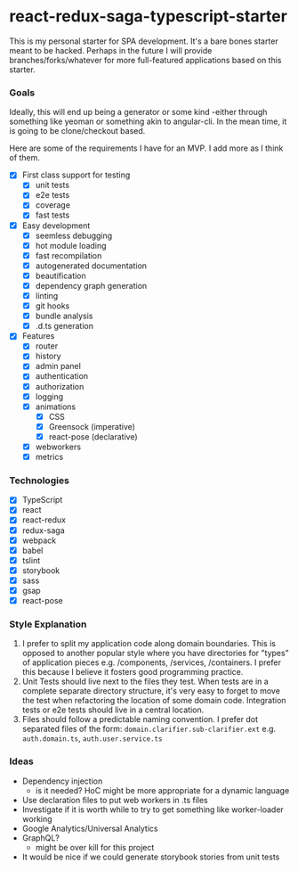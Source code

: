 # react-redux-saga-typescript-starter
This is my personal starter for SPA development. It's a bare bones starter meant to be hacked.
Perhaps in the future I will provide branches/forks/whatever for more full-featured applications
based on this starter.

### Goals
Ideally, this will end up being a generator or some kind -either through something like yeoman or something akin to angular-cli.
In the mean time, it is going to be clone/checkout based.

Here are some of the requirements I have for an MVP. I add more as I think of them.

- [x] First class support for testing
    - [x] unit tests
    - [x] e2e tests
    - [x] coverage
    - [x] fast tests
- [x] Easy development
    - [x] seemless debugging
    - [x] hot module loading
    - [x] fast recompilation
    - [x] autogenerated documentation
    - [x] beautification
    - [x] dependency graph generation
    - [x] linting
    - [x] git hooks
    - [x] bundle analysis
    - [x] .d.ts generation
- [x] Features
    - [x] router
    - [x] history
    - [x] admin panel
    - [x] authentication
    - [x] authorization
    - [x] logging
    - [x] animations
        - [x] CSS
        - [x] Greensock (imperative)
        - [x] react-pose (declarative)
    - [x] webworkers
    - [x] metrics

### Technologies
- [x] TypeScript
- [x] react
- [x] react-redux
- [x] redux-saga
- [x] webpack
- [x] babel
- [x] tslint
- [x] storybook
- [x] sass
- [x] gsap
- [x] react-pose

### Style Explanation
1. I prefer to split my application code along domain boundaries. This is opposed to
another popular style where you have directories for "types" of application pieces
e.g. /components, /services, /containers. I prefer this because I believe it fosters
good programming practice.
1. Unit Tests should live next to the files they test. When tests are in a complete separate
directory structure, it's very easy to forget to move the test when refactoring the location
of some domain code. Integration tests or e2e tests should live in a central location.
1. Files should follow a predictable naming convention. I prefer dot separated files of the form:
`domain.clarifier.sub-clarifier.ext` e.g. `auth.domain.ts`, `auth.user.service.ts`


### Ideas
 - Dependency injection
    - is it needed? HoC might be more appropriate for a dynamic language
 - Use declaration files to put web workers in .ts files
 - Investigate if it is worth while to try to get something like worker-loader working
 - Google Analytics/Universal Analytics
 - GraphQL?
    - might be over kill for this project
 - It would be nice if we could generate storybook stories from unit tests
